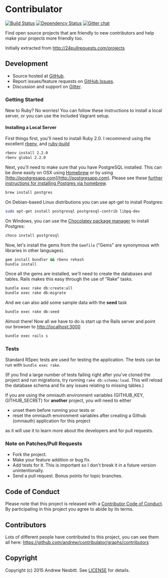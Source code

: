 # Contribulator

[![Build Status](https://travis-ci.org/andrew/contribulator.svg?branch=master)](https://travis-ci.org/andrew/contribulator)
[![Dependency Status](https://img.shields.io/gemnasium/andrew/contribulator.svg?style=flat)](https://gemnasium.com/contribulator/contribulator)
[![Gitter chat](http://img.shields.io/badge/gitter-andrew--contribulator-brightgreen.svg?style=flat)](https://gitter.im/andrew/contribulator)

Find open source projects that are friendly to new contributors and help make your projects more friendly too.

Initially extracted from http://24pullrequests.com/projects

## Development

- Source hosted at [GitHub](http://github.com/andrew/contribulator).
- Report issues/feature requests on [GitHub Issues](http://github.com/andrew/contribulator/issues).
- Discussion and support on [Gitter](https://gitter.im/andrew/contribulator).

### Getting Started

New to Ruby? No worries! You can follow these instructions to install a local server, or you can use the included Vagrant setup.

#### Installing a Local Server

First things first, you'll need to install Ruby 2.0. I recommend using the excellent [rbenv](https://github.com/sstephenson/rbenv),
and [ruby-build](https://github.com/sstephenson/ruby-build)

```bash
rbenv install 2.2.0
rbenv global 2.2.0
```

Next, you'll need to make sure that you have PostgreSQL installed. This can be
done easily on OSX using [Homebrew](http://mxcl.github.com/homebrew/) or by using [http://postgresapp.com](http://postgresapp.com). Please see these [further instructions for installing Postgres via homebrew](http://www.mikeball.us/blog/setting-up-postgres-with-homebrew/).

```bash
brew install postgres
```

On Debian-based Linux distributions you can use apt-get to install Postgres:

```bash
sudo apt-get install postgresql postgresql-contrib libpq-dev
```

On Windows, you can use the [Chocolatey package manager](http://www.chocolatey.org) to install Postgres:

```bash
choco install postgresql
```

Now, let's install the gems from the `Gemfile` ("Gems" are synonymous with libraries in other
languages).

```bash
gem install bundler && rbenv rehash
bundle install
```

Once all the gems are installed, we'll need to create the databases and
tables. Rails makes this easy through the use of "Rake" tasks.

```bash
bundle exec rake db:create:all
bundle exec rake db:migrate
```

And we can also add some sample data with the **seed** task

```bash
bundle exec rake db:seed
```

Almost there! Now all we have to do is start up the Rails server and point
our browser to <http://localhost:3000>

```bash
bundle exec rails s
```

### Tests

Standard RSpec tests are used for testing the application. The
tests can be run with `bundle exec rake`.

(If you find a large number of tests failing right after you've cloned the project and run migrations, try running `rake db:schema:load`. This will reload the database schema and fix any issues relating to missing tables.)

If you are using the omniauth environment variables
(GITHUB_KEY, GITHUB_SECRET)
for **another** project, you will need to either
* unset them before running your tests or
* reset the omniauth environment variables after creating a Github (omniauth) application for this project

as it will use it to learn more about the developers and for pull requests.

### Note on Patches/Pull Requests

* Fork the project.
* Make your feature addition or bug fix.
* Add tests for it. This is important so I don't break it in a future version unintentionally.
* Send a pull request. Bonus points for topic branches.

## Code of Conduct

Please note that this project is released with a [Contributor Code of Conduct](CODE_OF_CONDUCT.md). By participating in this project you agree to abide by its terms.

## Contributors

Lots of different people have contributed to this project, you can see them all here: https://github.com/andrew/contribulator/graphs/contributors

## Copyright

Copyright (c) 2015 Andrew Nesbitt. See [LICENSE](https://github.com/andrew/contribulator/blob/master/LICENSE) for details.
